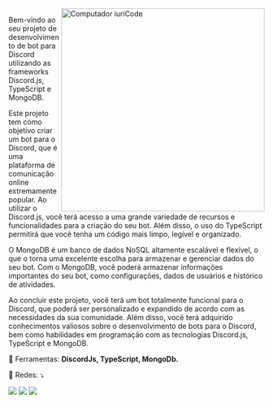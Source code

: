 <img src="https://raw.githubusercontent.com/MicaelliMedeiros/micaellimedeiros/master/image/computer-illustration.png" min-width="400px" max-width="400px" width="400px" align="right" alt="Computador iuriCode">

<p align="left"> 
  Bem-vindo ao seu projeto de desenvolvimento de bot para Discord utilizando as frameworks Discord.js, TypeScript e MongoDB.

Este projeto tem como objetivo criar um bot para o Discord, que é uma plataforma de comunicação online extremamente popular. Ao utilizar o Discord.js, você terá acesso a uma grande variedade de recursos e funcionalidades para a criação do seu bot. Além disso, o uso do TypeScript permitirá que você tenha um código mais limpo, legível e organizado.

O MongoDB é um banco de dados NoSQL altamente escalável e flexível, o que o torna uma excelente escolha para armazenar e gerenciar dados do seu bot. Com o MongoDB, você poderá armazenar informações importantes do seu bot, como configurações, dados de usuários e histórico de atividades.

Ao concluir este projeto, você terá um bot totalmente funcional para o Discord, que poderá ser personalizado e expandido de acordo com as necessidades da sua comunidade. Além disso, você terá adquirido conhecimentos valiosos sobre o desenvolvimento de bots para o Discord, bem como habilidades em programação com as tecnologias Discord.js, TypeScript e MongoDB.
</p>

<p align="left">
  💼 Ferramentas: <strong>DiscordJs, TypeScript, MongoDb.</strong>
</p>

<p align="left">
  💌 Redes: ⤵️
</p>

<p align="left">
  <a href="#" alt="Gmail">
  <img src="https://img.shields.io/badge/-Gmail-FF0000?style=flat-square&labelColor=FF0000&logo=gmail&logoColor=white&link=mailto:juanrelictor@gmail.com" /></a>
  
  <a href="#" alt="Discord">
  <img src="https://img.shields.io/badge/-Gmail-FF0000?style=flat-square&labelColor=FF0000&logo=discord&logoColor=white&link=https://discord.gg/wEXjNR8ud8" /></a>
  
  <a href="#" alt="Instagram">
  <img src="https://img.shields.io/badge/-Instagram-DF0174?style=flat-square&labelColor=DF0174&logo=instagram&logoColor=white&link=https://www.instagram.com/juan_venancio0906/"/></a>
</p>  
